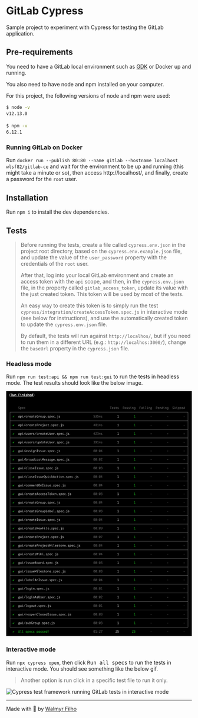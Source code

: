 # GitLab Cypress

Sample project to experiment with Cypress for testing the GitLab application.

## Pre-requirements

You need to have a GitLab local environment such as [GDK](https://gitlab.com/gitlab-org/gitlab-development-kit) or Docker up and running.

You also need to have node and npm installed on your computer.

For this project, the following versions of node and npm were used:

```sh
$ node -v
v12.13.0

$ npm -v
6.12.1
```

### Running GitLab on Docker

Run `docker run --publish 80:80 --name gitlab --hostname localhost wlsf82/gitlab-ce` and wait for the environment to be up and running (this might take a minute or so), then access http://localhost/, and finally, create a password for the `root` user.

## Installation

Run `npm i` to install the dev dependencies.

## Tests

> Before running the tests, create a file called `cypress.env.json` in the project root directory, based on the `cypress.env.example.json` file, and update the value of the `user_password` property with the credentials of the `root` user.
>
> After that, log into your local GitLab environment and create an access token with the `api` scope, and then, in the `cypress.env.json` file, in the property called `gitlab_access_token`, update its value with the just created token. This token will be used by most of the tests.
>
> An easy way to create this token is to simply run the test `cypress/integration/createAccessToken.spec.js` in interactive mode (see below for instructions), and use the automatically created token to update the `cypress.env.json` file.
>
> By default, the tests will run against `http://localhos/`, but if you need to run them in a different URL (e.g.: `http://localhos:3000/`), change the `baseUrl` property in the `cypress.json` file.

### Headless mode

Run `npm run test:api && npm run test:gui` to run the tests in headless mode. The test results should look like the below image.

![Cypress test framework running GitLab tests in headless mode](assets/test-results-headless.png)

### Interactive mode

Run `npx cypress open`, then click <kbd>Run all specs</kbd> to run the tests in interactive mode. You should see something like the below gif.

> Another option is run click in a specific test file to run it only.

![Cypress test framework running GitLab tests in interactive mode](assets/GitLab-Cypress.gif)

___

Made with 💚 by [Walmyr Filho](https://walmyr.dev)

